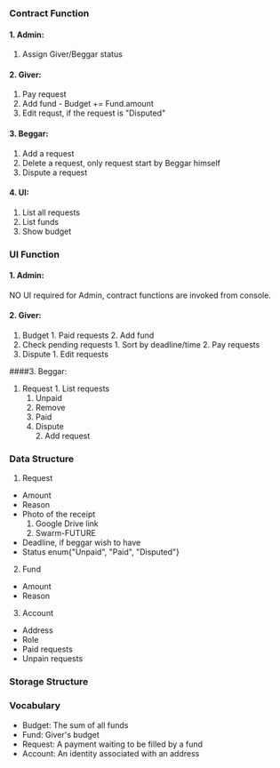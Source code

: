 ### Contract Function
#### 1. Admin:
  1. Assign Giver/Beggar status
 
#### 2. Giver:
  1. Pay request
  2. Add fund - Budget += Fund.amount
  3. Edit requst, if the request is "Disputed"

#### 3. Beggar:
  1. Add a request
  2. Delete a request, only request start by Beggar himself
  3. Dispute a request
  
#### 4. UI:
  1. List all requests 
  2. List funds
  3. Show budget



### UI Function
#### 1. Admin: 
  NO UI required for Admin, contract functions are invoked from console.
    
#### 2. Giver:
  1. Budget
  	1. Paid requests
  	2. Add fund
  2. Check pending requests
    1. Sort by deadline/time
    2. Pay requests
  3. Dispute
  	1. Edit requests
  
####3. Beggar:
  1. Request
    1. List requests
      1. Unpaid
      	1. Remove
      2. Paid
        1. Dispute     
    2. Add request
      
### Data Structure
1. Request
  * Amount
  * Reason
  * Photo of the receipt
    1. Google Drive link
    2. Swarm-FUTURE
  * Deadline, if beggar wish to have
  * Status enum{"Unpaid", "Paid", "Disputed"}
2. Fund
  * Amount
  * Reason
3. Account
  * Address
  * Role
  * Paid requests
  * Unpain requests
  
### Storage Structure

  
### Vocabulary
* Budget: The sum of all funds
* Fund: Giver's budget
* Request: A payment waiting to be filled by a fund
* Account: An identity associated with an address